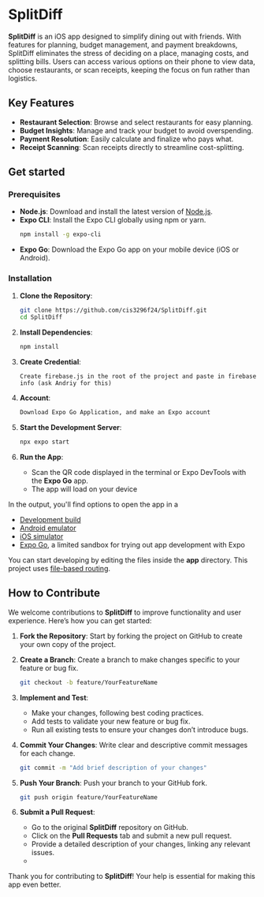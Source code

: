 # SplitDiff

**SplitDiff** is an iOS app designed to simplify dining out with friends. With features for planning, budget management, and payment breakdowns, SplitDiff eliminates the stress of deciding on a place, managing costs, and splitting bills. Users can access various options on their phone to view data, choose restaurants, or scan receipts, keeping the focus on fun rather than logistics.

## Key Features

- **Restaurant Selection**: Browse and select restaurants for easy planning.
- **Budget Insights**: Manage and track your budget to avoid overspending.
- **Payment Resolution**: Easily calculate and finalize who pays what.
- **Receipt Scanning**: Scan receipts directly to streamline cost-splitting.

## Get started

### Prerequisites

- **Node.js**: Download and install the latest version of [Node.js](https://nodejs.org).
- **Expo CLI**: Install the Expo CLI globally using npm or yarn.
   ```bash
   npm install -g expo-cli
   ```
- **Expo Go**: Download the Expo Go app on your mobile device (iOS or Android).

### Installation

1. **Clone the Repository**:
   ```bash
   git clone https://github.com/cis3296f24/SplitDiff.git
   cd SplitDiff
   ```

2. **Install Dependencies**:
   ```bash
   npm install
   ```

3. **Create Credential**:

   ```
   Create firebase.js in the root of the project and paste in firebase info (ask Andriy for this)
   ```
   
4. **Account**:
   ```bash
   Download Expo Go Application, and make an Expo account
   ```

5. **Start the Development Server**:
   ```bash
   npx expo start
   ```
   
6. **Run the App**:
   - Scan the QR code displayed in the terminal or Expo DevTools with the **Expo Go** app.
   - The app will load on your device
   
In the output, you'll find options to open the app in a

- [Development build](https://docs.expo.dev/develop/development-builds/introduction/)
- [Android emulator](https://docs.expo.dev/workflow/android-studio-emulator/)
- [iOS simulator](https://docs.expo.dev/workflow/ios-simulator/)
- [Expo Go](https://expo.dev/go), a limited sandbox for trying out app development with Expo

You can start developing by editing the files inside the **app** directory. This project uses [file-based routing](https://docs.expo.dev/router/introduction).

## How to Contribute

We welcome contributions to **SplitDiff** to improve functionality and user experience. Here’s how you can get started:

1. **Fork the Repository**: Start by forking the project on GitHub to create your own copy of the project.

2. **Create a Branch**: Create a branch to make changes specific to your feature or bug fix.
   ```bash
   git checkout -b feature/YourFeatureName
   ```

3. **Implement and Test**:
   - Make your changes, following best coding practices.
   - Add tests to validate your new feature or bug fix.
   - Run all existing tests to ensure your changes don’t introduce bugs.

4. **Commit Your Changes**: Write clear and descriptive commit messages for each change.
   ```bash
   git commit -m "Add brief description of your changes"
   ```

5. **Push Your Branch**: Push your branch to your GitHub fork.
   ```bash
   git push origin feature/YourFeatureName
   ```

6. **Submit a Pull Request**:
   - Go to the original **SplitDiff** repository on GitHub.
   - Click on the **Pull Requests** tab and submit a new pull request.
   - Provide a detailed description of your changes, linking any relevant issues.
   - 
Thank you for contributing to **SplitDiff**! Your help is essential for making this app even better.

